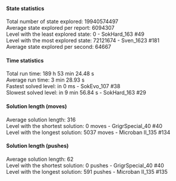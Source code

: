 #### State statistics

Total number of state explored: 19940574497<br>
Average state explored per report: 6094307<br>
Level with the least explored state: 0 - SokHard_163 #49<br>
Level with the most explored state: 72121674 - Sven_1623 #181<br>
Average state explored per second: 64667<br>


#### Time statistics

Total run time: 189 h 53 min 24.48 s<br>
Average run time: 3 min 28.93 s<br>
Fastest solved level: in 0 ms - SokEvo_107 #38<br>
Slowest solved level: in 9 min 56.84 s - SokHard_163 #29<br>


#### Solution length (moves)

Average solution length: 316<br>
Level with the shortest solution: 0 moves - GrigrSpecial_40 #40<br>
Level with the longest solution: 5037 moves - Microban II_135 #134<br>


#### Solution length (pushes)

Average solution length: 62<br>
Level with the shortest solution: 0 pushes - GrigrSpecial_40 #40<br>
Level with the longest solution: 591 pushes - Microban II_135 #135<br>